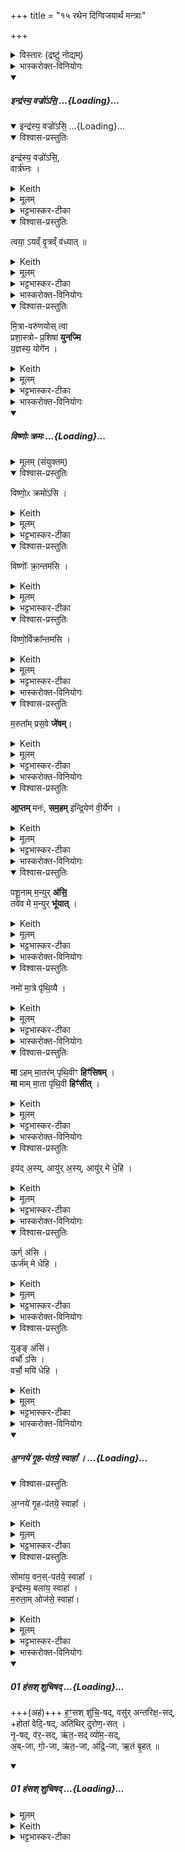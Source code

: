 +++
title = "१५ रथेन दिग्विजयार्थं मन्त्राः"

+++

<details><summary>विस्तारः (द्रष्टुं नोद्यम्)</summary>

१८ जगती

विश्वेदेवा ऋषयः
</details>
<details><summary>भास्करोक्त-विनियोगः</summary>

1रथमुपावहरति - इन्द्रस्येति ॥ व्याख्यातम् ॥
</details>
<div class="js_include" includetitle="false" newlevelforh1="5" unfilled url="/vedAH_yajuH/taittirIyam/sArasvata-vibhAgaH/saMhitA/yajuH/sarva-prastutiH/1/7_aiShTika-yAjamAnAdi/07_vAjapeyAdhvaryave_rathasaMskArAH/indrasya_vajro_si.md">
<details open><summary><h5>इन्द्र॑स्य॒ वज्रो॑ऽसि॒ ...{Loading}...</h5></summary>
<div class="js_include" includetitle="false" newlevelforh1="5" unfilled="" url="/vedAH_yajuH/taittirIyam/sArasvata-vibhAgaH/saMhitA/yajuH/sarva-prastutiH/1/7_aiShTika-yAjamAnAdi/07_vAjapeyAdhvaryave_rathasaMskArAH/indrasya_vajro_si_vRtraghnaH.md">
<details open><summary><h10>इन्द्र॑स्य॒ वज्रो॑ऽसि॒ ...{Loading}...</h10></summary>
<details open><summary>विश्वास-प्रस्तुतिः</summary>

इन्द्र॑स्य॒ वज्रो॑ऽसि॒,  
वार्त्र॑घ्नः ।
</details>
<details><summary>Keith</summary>

Thou art the thunderbolt of Indra,  
slaying obstructions,  
________________
Thou art the bolt of Indra [2] slaying foes; 
</details>
<details><summary>मूलम्</summary>

इन्द्र॑स्य॒ वज्रो॑ऽसि॒  
वार्त्र॑घ्नः ।   
</details>
<details><summary>भट्टभास्कर-टीका</summary>

इन्द्रस्य यो वज्रस्स एव त्वमसि । अमित्रवधसाधनत्वसामर्थ्यात् भाव [तद्भाव?] उपचर्यते । यद्वा - वजित्वा गतो [वज गतौ] वज्रः । औणादिको रः [रन्] । रथ उच्यते । इन्द्रस्य रथोसि [सीति] स्तूयते । इन्द्रस्य रथो विशेष्यते - वार्त्रघ्नः वृत्रघ्नोयं **वार्त्रघ्नः** । उत्सादित्वादञ् । यं रथमारुह्य वृत्रमसुरमिन्द्रो हतवान् स एव रथस्त्वमसीति । 
______________
यो वृत्रं हतवान् तस्येन्द्रस्य वज्रो वृत्रवधसाधनभूतो रथमसि ॥

</details>
</details>
</div>
<details open><summary>विश्वास-प्रस्तुतिः</summary>

त्वया॒ ऽयव्ँ वृ॒त्रव्ँ व॑ध्यात्  ॥
</details>
<details><summary>Keith</summary>

with thee may this one smite Vrtra.
________________
with thee may he slay his foe.
</details>
<details><summary>मूलम्</summary>

त्वया॒ऽयव्ँवृ॒त्रव्ँव॑ध्यात्  ॥
</details>
<details><summary>भट्टभास्कर-टीका</summary>

तस्मात् **त्वयाऽयं** यजमानो **वृत्रं** वारकं छादयितारममित्रं **वध्यात्** । आशिषि लिङ् । 'हनो वध लिङि' इति वधादेशः ॥
______________
तस्मात्तादृशेन **त्वयाऽयं** यजमानो **वृत्रं वध्याद्** इति ॥
</details>
</details>
</div>
<details><summary>भास्करोक्त-विनियोगः</summary>

2प्रष्टिवाहिनं रथं युनक्ति - मित्रावरुणयोरिति ॥ 
</details>
<details open><summary>विश्वास-प्रस्तुतिः</summary>

मि॒त्रा-वरु॑णयोस् त्वा  
प्रशा॒स्त्रोᳶ प्र॒शिषा॑ **युनज्मि**  
य॒ज्ञस्य॒ योगे॑न ।
</details>
<details><summary>Keith</summary>

By the precept of Mitra and Varuna, the directors, I yoke thee with the yoking of the sacrifice.
</details>
<details><summary>मूलम्</summary>

मि॒त्रावरु॑णयोस्त्वा प्रशा॒स्त्रोᳶ प्र॒शिषा॑ युनज्मि य॒ज्ञस्य॒ योगे॑न ।
</details>
<details><summary>भट्टभास्कर-टीका</summary>

मित्रावरुणयोः प्रशास्त्रोः । औणादिकस्तृच्, तृच इडभावः । प्रशिषा प्रकृष्टेन शासनेनाज्ञया त्वां युनाज्मि । 'शास इदङ्हलोः' इतीत्वं, 'शासिवसिघसीनाम्' इति षत्वम् । यज्ञस्य योगेन हेतुना यज्ञे यथा युज्येतेति ॥
</details>
<details><summary>भास्करोक्त-विनियोगः</summary>

3-5रथमभिप्रैति - विष्णोरित्यादि ॥ व्याख्यातम् ॥  
</details>
<div class="js_include" includetitle="false" newlevelforh1="5" unfilled url="/vedAH_yajuH/taittirIyam/sArasvata-vibhAgaH/saMhitA/yajuH/sarva-prastutiH/1/7_aiShTika-yAjamAnAdi/07_vAjapeyAdhvaryave_rathasaMskArAH/viShNoH_kramaH.md">
<details open><summary><h5>विष्णोः क्रमः ...{Loading}...</h5></summary>
<details><summary>मूलम् (संयुक्तम्)</summary>

विष्णो॒ᳵ क्रमो॑ऽसि॒ विष्णोः᳚ क्रा॒न्तम॑सि॒  विष्णो॒र्विक्रा᳚न्तमसि ।
</details>
<details open><summary>विश्वास-प्रस्तुतिः</summary>

विष्णो॒ᳵ क्रमो॑ऽसि ।
</details>
<details><summary>Keith</summary>

Thou art the stepping of Visnu,
</details>
<details><summary>मूलम्</summary>

विष्णो॒ᳵ क्रमो॑ऽसि ।
</details>
<details><summary>भट्टभास्कर-टीका</summary>

विष्णोर्भगवत एव क्रमोसि गमनसाधनत्वात् । प्रकृष्टस्य विष्णोः क्रमरूपेण स्तूयते रथः विष्णोः क्रमवत् भविष्यसि जयहेतुरिति ।
</details>
<details open><summary>विश्वास-प्रस्तुतिः</summary>

विष्णोः᳚ क्रा॒न्तम॑सि ।
</details>
<details><summary>Keith</summary>

thou art the step of Visnu,
</details>
<details><summary>मूलम्</summary>

विष्णोः᳚ क्रा॒न्तम॑सि ।
</details>
<details><summary>भट्टभास्कर-टीका</summary>

विष्णोः क्रान्तमसि यत्पूर्वं विष्णुना कृतं क्रमणं, तदेव त्वमसि तद्वज्जयसाधनं भविष्यसि अस्माकम् ।
</details>
<details open><summary>विश्वास-प्रस्तुतिः</summary>

विष्णो॒र्विक्रा᳚न्तमसि ।
</details>
<details><summary>Keith</summary>

thou art the stride of Visnu.
</details>
<details><summary>मूलम्</summary>

विष्णो॒र्विक्रा᳚न्तमसि ।
</details>
<details><summary>भट्टभास्कर-टीका</summary>

विष्णोर्वीक्रान्तं विजयः, तदेव त्वमसि तद्वद्विजयसाधनत्वात् । पूर्ववद्गतिस्वरः ॥
</details>
</details>
</div>
<details><summary>भास्करोक्त-विनियोगः</summary>

6रथमातिष्ठति - मरुतामीति ॥ 
</details>
<details open><summary>विश्वास-प्रस्तुतिः</summary>

म॒रुता᳚म् प्रस॒वे **जे॑षम्**।
</details>
<details><summary>Keith</summary>

On the instigation of the Maruts may I conquer.
</details>
<details><summary>मूलम्</summary>

म॒रुता᳚म्प्रस॒वे जे॑षम्।
</details>
<details><summary>भट्टभास्कर-टीका</summary>

मरुतां प्रसवे अनुज्ञायां सत्यां मरुद्भिरेवाहं जेषं जीयासं शत्रून् । जयतेर्लेटि 'सिब्बहुलं लेटि' इत्यडागमः, इतश्च लोपः ॥
</details>
<details><summary>भास्करोक्त-विनियोगः</summary>

7कूबरम् अभिमन्त्रयते - आप्तमिति ॥ 
</details>
<details open><summary>विश्वास-प्रस्तुतिः</summary>

**आ॒प्तम्** मनः॑, **सम॒हम्** इ॑न्द्रि॒येण॑ वी॒र्ये॑ण ।
</details>
<details><summary>Keith</summary>

Be mind ready.  
May I be united with power and strength.
</details>
<details><summary>मूलम्</summary>

आ॒प्तम्मनः॑, सम॒हमि॑न्द्रि॒येण॑ वी॒र्ये॑ण ।
</details>
<details><summary>भट्टभास्कर-टीका</summary>

आप्तं सुहृद्भूतं यन्मनस्तदेव त्वमसि । यद्वा - यन्मनसेप्सितं तन्मन उच्यते । मननीयं वा मनः । तत्सर्वं मया आप्तं लब्धमनेन कर्मणा ।

किञ्च - अहमिन्द्रियेण चक्षुरादिना वीर्येण च प्रजननसामर्थ्येनैश्वर्येण वा सङ्गतोस्मि । योग्यं क्रियापदमध्याह्रियते । 'इन्द्रियमिन्द्रलिङ्गम्' इति निपात्यते ॥
</details>
<details><summary>भास्करोक्त-विनियोगः</summary>

8 वाराही उपानहाव् उपमुञ्चते -  
पशूनां मन्युर् असीति ॥  
</details>
<details open><summary>विश्वास-प्रस्तुतिः</summary>

पशू॒नाम् म॒न्युर् **अ॑सि॒**  
तवे॑व मे म॒न्युर् **भू॑यात्** ।
</details>
<details><summary>Keith</summary>

Thou art the spirit of cattle; like them may my spirit be.
</details>
<details><summary>मूलम्</summary>

पशू॒नाम्म॒न्युर॑सि॒ तवे॑व मे म॒न्युर्भू॑यात् ।
</details>
<details><summary>भट्टभास्कर-टीका</summary>

पशूनां मन्युर्दीप्तिरसि क्रोधजन्मा गृह्यते । प्रकृतिशब्देन विकार उच्यते 'पशूनां वा एष मन्युः । यद्वराहः' इति च ब्राह्मणम् । 'नामन्यतरस्याम्' इति नाम उदात्तत्वम् । तवेव ममापि मन्युर्भूयात् दीप्तिमान् स्याम् ॥
</details>
<details><summary>भास्करोक्त-विनियोगः</summary>

9इमाम् अभिमृशति - नम इति ॥ 
</details>
<details open><summary>विश्वास-प्रस्तुतिः</summary>

नमो॑ मा॒त्रे पृ॑थि॒व्यै ।  
</details>
<details><summary>Keith</summary>

Homage to mother earth; 
</details>
<details><summary>मूलम्</summary>

नमो॑ मा॒त्रे पृ॑थि॒व्यै ।  
</details>
<details><summary>भट्टभास्कर-टीका</summary>

मात्रे सर्वस्योत्पादयित्र्यै पृथिव्यै नमः । 'उभयत्राप्युदात्तयणः' इति चतुर्थ्या उदात्तत्वम् ॥
</details>
<details><summary>भास्करोक्त-विनियोगः</summary>

10तस्य दक्षिणं पादमुपावहरति - 
</details>
<details open><summary>विश्वास-प्रस्तुतिः</summary>

**मा** ऽहम् मा॒तर॑म् पृथि॒वीꣳ **हिꣳ॑सिषम्**  ।  
**मा** माम् मा॒ता पृ॑थि॒वी **हिꣳ॑सीत्** ।   
</details>
<details><summary>Keith</summary>

may I not harm mother earth [1]; may mother earth harm me not.
</details>
<details><summary>मूलम्</summary>

माऽहम्मा॒तर॑म्पृथि॒वीꣳ हिꣳ॑सिषम्  ।  
मा [29] माम्मा॒ता पृ॑थि॒वी हिꣳ॑सीत् ।   
</details>
<details><summary>भट्टभास्कर-टीका</summary>

मातरं पृथिवीं अहं मा हिंसिषं अनेन पादक्रमेण । न हि कश्चिन्मातरं हिनस्ति । पृथिवी च माता मा हिंसीत् । न हि कं चिदपि माता हिनस्ति ॥
</details>
<details><summary>भास्करोक्त-विनियोगः</summary>

11सव्येंसे राजतं मणिं प्रतिमुञ्चते - इयदिति ॥ 
</details>
<details open><summary>विश्वास-प्रस्तुतिः</summary>

इय॑द् अ॒स्य्, आयु॑र् अ॒स्य्, आयु॑र् मे धे॒हि ।
</details>
<details><summary>Keith</summary>

So great art thou, thou art life, bestow life upon me; 
</details>
<details><summary>मूलम्</summary>

इय॑द॒स्यायु॑र॒स्यायु॑र्मे धे॒हि ।
</details>
<details><summary>भट्टभास्कर-टीका</summary>

इदं परिमाणमस्येयत् । 'किमिदम्भ्यां वो घः' इति मतु, 'इदङ्किमोरीश्की' 'यस्येति' लोपः, उदात्तनिवृत्तिस्वरेण इकार उदात्तः । इयत्तया परिच्छिन्नमसि ; तस्मादायुरसीति आयुरिवेयत्तया परिच्छिन्नत्वात्, आयुर्हेतुत्वाद्वा ; तस्मात्तादृशस्त्वमायुर्मे धेहि ॥
</details>
<details><summary>भास्करोक्त-विनियोगः</summary>

12दक्षिणेंसे औदुम्बरं - ऊर्गसीति ॥ 
</details>
<details open><summary>विश्वास-प्रस्तुतिः</summary>

ऊर्ग् अ॑सि ।  
ऊर्ज॑म् मे धेहि ।
</details>
<details><summary>Keith</summary>

thou art strength, bestow strength upon me; 
</details>
<details><summary>मूलम्</summary>

ऊर्ग॑सि ।  
ऊर्ज॑म्मे धेहि ।
</details>
<details><summary>भट्टभास्कर-टीका</summary>

ऊर्गन्नं तदेव त्वमसि तद्धेतुर्वा । तादृशं त्वमूर्जं धेहि ॥
</details>
<details><summary>भास्करोक्त-विनियोगः</summary>

13दक्षिण एवांसे सौवर्णं - युङ्ङसीति ॥ 
</details>
<details open><summary>विश्वास-प्रस्तुतिः</summary>

युङ्ङ् अ॑सि॑।  
वर्चो॑ ऽसि ।  
वर्चो॒ मयि॑ धेहि ।  
</details>
<details><summary>Keith</summary>

thou art the yoker; thou art radiance, bestow radiance upon me.
</details>
<details><summary>मूलम्</summary>

युङ्ङ॑सि॑।  
वर्चो॑ऽसि ।  
वर्चो॒ मयि॑ धेहि ।  
</details>
<details><summary>भट्टभास्कर-टीका</summary>

योजयतीति युङ्, युक्तो वा । सर्वत्र ऋत्विगादिना क्विन्, 'युजेरसमासे' इति नुम्, 'क्विन्प्रत्ययस्य' इति कुत्वम् । तस्मात्त्वं वर्चो दीप्तिरसि । दीप्त्या हि योग्यतां भजते तत्त्वं वर्चो मे धेहि स्थापय ॥
</details>
<details><summary>भास्करोक्त-विनियोगः</summary>

14-17रथविमोचनीयं जुहोति - अग्नय इत्याद्याः ॥ 
</details>
<div class="js_include" includetitle="false" newlevelforh1="5" unfilled url="/vedAH_yajuH/taittirIyam/sArasvata-vibhAgaH/saMhitA/yajuH/sarva-prastutiH/1/8_rAjasUyAdi/15_rathena_digvijayArthaM_mantrAH/agnaye_gRhapataye_svAhA.md">
<details open><summary><h5>अ॒ग्नये॑ गृ॒ह-प॑तये॒ स्वाहा᳚ ।    ...{Loading}...</h5></summary>
<details open><summary>विश्वास-प्रस्तुतिः</summary>

अ॒ग्नये॑ गृ॒ह-प॑तये॒ स्वाहा᳚ ।   
</details>
<details><summary>Keith</summary>

To Agni, lord of the house, hail! 
</details>
<details><summary>मूलम्</summary>

अ॒ग्नये॑ गृ॒ह-प॑तये॒ स्वाहा᳚ ।   
</details>
<details><summary>भट्टभास्कर-टीका</summary>

अग्नये गृहाणां निवासाधाराणां पात्रे । 
</details>
</details>
</div>
<details open><summary>विश्वास-प्रस्तुतिः</summary>

सोमा॑य॒ वन॒स्-पत॑ये॒ स्वाहा᳚ ।   
इन्द्र॑स्य॒ बला॑य॒ स्वाहा॑ ।  
म॒रुता॒म् ओज॑से॒ स्वाहा॑।   
</details>
<details><summary>Keith</summary>

To Soma, lord of the forest, hail! To Indra's strength hail! To the Maruts' force hail!  
</details>
<details><summary>मूलम्</summary>

सोमा॑य॒ वन॒स्पत॑ये॒ स्वाहा᳚ ।   
इन्द्र॑स्य॒ बला॑य॒ स्वाहा॑ ।  
म॒रुता॒मोज॑से॒ स्वाहा॑।   
</details>
<details><summary>भट्टभास्कर-टीका</summary>

सोमाय वनानां वनप्रभवानां दारूणां पात्रे । 'इन्द्रस्य वज्रोसि' इत्युक्तं, तदात्मने मरुतामोजसे वेगाय ॥
</details>
<details><summary>भास्करोक्त-विनियोगः</summary>

18रथवाहने रथमादधाति - हंस इत्यतिजगत्या ॥ 'अतिच्छन्दसा दधाति' इत्यादि ब्राह्मणम् । 
</details>
<div class="js_include" includetitle="false" newlevelforh1="5" unfilled url="/vedAH_yajuH/taittirIyam/sArasvata-vibhAgaH/AraNyakam/Rk/vishvAsa-prastutiH/06_mahA-nArAyaNopaniShat/10_2/01_haMsash_shuchiShad.md">
<details open><summary><h5>01 हंसश् शुचिषद् ...{Loading}...</h5></summary>

+++(अहं)+++ ह॒ꣳ॒सश् शु॑चि॒-षद्, वसु॑र् अन्तरिक्ष॒-सद्,  
+होता॑ वेदि॒-षद्, अति॑थिर् दुरोण॒-सत् ।  
नृ॒-षद्, व॑र॒-सद्, ऋ॑त॒-सद् व्यो॑म॒-सद्,  
अ॒ब्-जा, गो॒-जा, ऋ॑त॒-जा, अ॑द्रि॒-जा, ऋ॒तं बृ॒हत् ॥
</details>
</div>
<div class="js_include" includetitle="false" newlevelforh1="5" unfilled url="/vedAH_yajuH/taittirIyam/sArasvata-vibhAgaH/AraNyakam/Rk/sarvASh_TIkAH/06_mahA-nArAyaNopaniShat/10_2/01_haMsash_shuchiShad.md">
<details open><summary><h5>01 हंसश् शुचिषद् ...{Loading}...</h5></summary>
<details><summary>मूलम्</summary>

ह॒ꣳ॒सश्शु॑चि॒षद्वसु॑रन्तरिख्ष॒सद्धोता॑ वेदि॒षदति॑थिर्दुरोण॒सत् ।  
नृ॒षद्व॑र॒सदृ॑त॒सद्व्यो॑म॒सद॒ब्जा गो॒जा ऋ॑त॒जा अ॑द्रि॒जा ऋ॒तम्बृ॒हत् ॥ [30]
</details>
<details><summary>Keith</summary>

I The gander seated in purity, the bright one seated in the atmosphere,  
The Hotr seated at the altar, the guest seated in the house,  
Seated among men, seated in the highest, seated in holy order, seated in the firmament, Born of the waters, born of the cows, born of holy order, born of the mountain, the great holy order.
</details>
<details><summary>भट्टभास्कर-टीका</summary>

अध्यात्ममधिदैवमधियज्ञं चाधिकृत्य त्रेधेमं मन्त्रं व्याचक्षते । तत्र प्रकरणानुरूपोर्थविशेषो गृहीतव्यः ।
अध्यात्मे तावत् - हंसः आत्मा । शुचिषु स्थानेषु सीदतीति शुचिषत् । वासयिता वसुः वरिष्ठो वा । अन्तरिक्षे हृदयाकाशादिषु सीदतीति अन्तरिक्षसत् । होता आह्वाता देवानामादाता वा । वेद्यां यागार्थं सीदतीति वेदिषत् । अतिथिस्सततगतिः, तिथिकृतविशेषरहितो वा । दुःखरक्षणेषु गृहादिषु सीदतीति दुरोणसत् । नृषु प्राणिशरीरेषु तद्भावेन सीदतीति नृषत् । वरेषु फलेषु भोक्तृत्वेन सीदतीति वरसत् । ऋते यज्ञे सत्ये वा सीदतीति ऋतसत् । विविधे रक्षणे तृप्तौ वा सीदतीति व्योमसत् । अद्भ्यो जातः अब्जाः शरीराभिप्रायं, शुक्क्लाज्जातत्वात् । यथा 'पञ्चम्यामाहुतावापः पुरुषवचसो भवन्ति' इति । अपां वा यागद्वारेण जनयिता । अन्तर्भावितण्यर्थात् 'जनसनखन' इति विट्, 'विड्वनोः' इत्यात्वम् । गोषु पशुषु अनुग्राहकतया जातः गोजाः । ऋते यज्ञे ऋतार्थं वा जातः प्रादुर्भूतः ऋतजाः । अद्रिजाः पर्वतादिष्वपि प्रादुर्भूतः । ऋतं सत्यरूपं बृहद्ब्रह्म ।
अथाधिदैवे - हंस आदित्यः । शुचिनि मण्डले सीदतीति शुचिषत् । होता अपामादाता । वेद्यामाराध्यतया सीदतीति वेदिषत् । अतिथिस्सततगतिः । दुरोणेषु गृहेषु मेषादिषु सीदतीति दुरोणसत् । वराणां दातृत्वेन तेषु सीदतीति वरसत् । अपो जनयतीत्यब्जाः । गोजाः रश्मिसमूहवर्ती । ऋते सत्ये जात ऋतजाः । अद्रिजाः उदयाचलात्प्रादुर्भूतः । समानमन्यत् ।

अथाधियज्ञे - हंसो रथः हन्ति पृथिवीमिति । शुचौ देवयजने रथवाहने च सीदतीति शुचिषत् । शुचिर्यजमानः सीदत्यस्मिम्निति वा शुचिषत् । होतेव वेद्यां सीदतीति वेदिषत् । अतिथिस्सर्वत्राप्रतिहतगतिः । नृषत् मनुष्यार्थं शूरार्थं वा सीदतीति नृषु वा उपकारार्थं सीदतीति नृषत् । ऋतार्थं सत्यार्थं यज्ञार्थं वा सीदतीति ऋतसत् । अब्जाः उदकाज्जातः । गोजाः गोविकारचर्मादिग्रथितत्वात् ततो जात इत्युच्यते । अद्रिभिर्दारुभिरुत्पादितत्वात्ततो जात इत्युच्यते अद्रिजाः । गतमन्यत् ॥

इत्यष्टमे पञ्चदशोनुवाकः ॥
</details>
</details>
</div>
